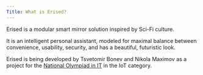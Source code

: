 ```yaml
---
Title: What is Erised?
---
```

Erised is a modular smart mirror solution inspired by Sci-Fi culture.

It is an intelligent personal assistant, modeled for maximal balance between convenience, usability, security, and has a beautiful, futuristic look.

Erised is being developed by Tsvetomir Bonev and Nikola Maximov as a project for the [National Olympiad in IT](https://edusoft.fmi.uni-sofia.bg) in the IoT category.
